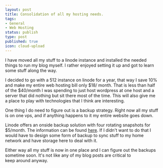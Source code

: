 ```yaml
---
layout: post
title: Consolidation of all my hosting needs.
tags:
- General
- Web Hosting
status: publish
type: post
published: true
icon: cloud-upload
---
```


I have moved all my stuff to a linode instance and installed the needed things to run my blog myself. I rather enjoyed setting it up and got to learn some stuff along the way.

I decided to go with a 512 instance on linode for a year, that way I save 10% and make my entire web hosting bill only $18/ month. That is less than half of the $40/month I was spending to just host wordpress at one host and a server that did nothing but sit there most of the time. This will also give me a place to play with technologies that I think are interesting.

One thing I do need to figure out is a backup strategy. Right now all my stuff is on one vps, and if anything happens to it my entire website goes down.

Linode offers an onside backup solution with four rotating snapshots for $5/month. The information can be found [here](http://www.linode.com/backups/). If I didn't want to do that I would have to design some form of backup to sync stuff to my home network and have storage here to deal with it.

Either way all my stuff is now in one place and I can figure out the backups sometime soon. It's not like any of my blog posts are critical to keep around anyway.
